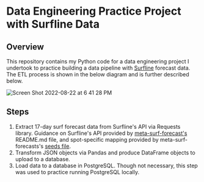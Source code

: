 # Data Engineering Practice Project with Surfline Data
## Overview
This repository contains my Python code for a data engineering project I undertook to practice building a data pipeline with [Surfline](https://www.surfline.com/) forecast data. The ETL process is shown in the below diagram and is further described below.


![Screen Shot 2022-08-22 at 6 41 28 PM](https://user-images.githubusercontent.com/79472629/186049942-a90ce3fe-ab63-49b3-a2f3-23371ae04964.png)


## Steps
1. Extract 17-day surf forecast data from Surfline's API via Requests library. Guidance on Surfline's API provided by [meta-surf-forecast's](https://github.com/swrobel/meta-surf-forecast) README.md file, and spot-specific mapping provided by meta-surf-forecasts's [seeds file](https://github.com/swrobel/meta-surf-forecast/blob/main/db/seeds.rb).
2. Transform JSON objects via Pandas and produce DataFrame objects to upload to a database.
3. Load data to a database in PostgreSQL. Though not necessary, this step was used to practice running PostgreSQL locally.         
